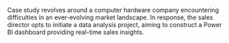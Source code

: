 Case study revolves around a computer hardware company encountering difficulties in an ever-evolving market landscape. In response, the sales director opts to initiate a data analysis project, aiming to construct a Power BI dashboard providing real-time sales insights.

